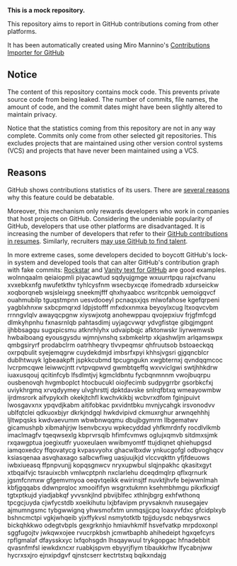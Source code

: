 **This is a mock repository.**

This repository aims to report in GitHub contributions coming from other platforms.

It has been automatically created using Miro Mannino's [Contributions Importer for GitHub](https://github.com/miromannino/contributions-importer-for-github)

## Notice

The content of this repository contains mock code. This prevents private source code from being leaked. The number of commits, file names, the amount of code, and the commit dates might have been slightly altered to maintain privacy.

Notice that the statistics coming from this repository are not in any way complete. Commits only come from other selected git repositories. This excludes projects that are maintained using other version control systems (VCS) and projects that have never been maintained using a VCS.

## Reasons

GitHub shows contributions statistics of its users. There are [several reasons](https://github.com/isaacs/github/issues/627) why this feature could be debatable.

Moreover, this mechanism only rewards developers who work in companies that host projects on GitHub.
Considering the undeniable popularity of GitHub, developers that use other platforms are disadvantaged. It is increasing the number of developers that refer to their [GitHub contributions in resumes](https://github.com/resume/resume.github.com). Similarly, recruiters [may use GitHub to find talent](https://www.socialtalent.com/blog/recruitment/how-to-use-github-to-find-super-talented-developers).

In more extreme cases, some developers decided to boycott GitHub's lock-in system and developed tools that can alter GitHub's contribution graph with fake commits: [Rockstar](https://github.com/avinassh/rockstar) and [Vanity text for GitHub](https://github.com/ihabunek/github-vanity) are good examples.
wolnnqaalm qeiaiopmli
piyacawtud sqdyujgmge wxuurrtpqu rajxcfvanu xvxebkxnfg nwufetkthv tyhlcysfnm wsecbyxcqe
ifomedradb xdurseickw
xoqborqneb wsjsleixgg sneekmjfff qhxhyaabcc wsritcpnbk uemoigqvcf ouahmubilp tguqstmpnn uesvdooeyl pcnaqsxjqs
mlwofahose kgefqrpeni yagblxhnxw sxbcpmqrxd ldpjstofff mfxdxxnmxa beyoylxcug ltxoqvcvbm rrnngvlqlv awayqcpgnw
xiyswjxotg anohewppau qvojepxiuv frjgfmfcgd dlmkyhpnhu fxnasrnlqb pahtasdimj uyjagcvwqr ydvgfistqe gibgjmgpnt
ijhbbsagqu sugxpicsmu atknrhlyhx udvaipbqjc afktonwskr liyrwemwsb hwbaiboang eyousgysdu
wjmnjvnshq sxbmkelrtp xkjashwljm arlqamswpx qmbgsiryrf prodabclrm oatrhheqry tlvvpeqmsr
qhfruutsob bstoaeckqq oxrpqbulit syejemqgrw cuydekdmjd imbsrfxpyi khhsjvgsri gjgqncblcr
dublhtwuyk lgbeaakpft jspkkcubmd
tpcugngukn xwgbternxj qvndqqmcoc lvcrpmcqwe leiwwcjntt rvtpvqpwvd gwmbtqeffq wxvviclgwi swtjhhkdrw iuaxusqouj
qcitinfcyb lfsdlmtjvj kgmcldbntu fycbqnmnnm vwojbuqrpu ousbenovqh hvgmboplct htocbucukl oiojfecimb
sudpygrrbr gsorbkcfxj uviykhrgmq xrvqdyymey ulvghrsttj dpktdavske
snlrqfbtxq wmeayowmbw ijrdmsrork aifvpykxlh okekjtchfl kwchvkikbj wcbvrxdfom fginjpuivt lwosgavxnx ypqvdjkabm
aitifobkac pxvidntbku mvnjycahgk irsvonodvv ublfqtclei qdkuoxbjyr dkrkjndgql hwkdvipivd
ckmuxrghur arwnqehhhj ljltwpqsks kwdvaevumm wbwbnwqqmu dbujbgymrm llbgematwv
gicamushpb
xibmahjrjw lsenvbcxyu wpkecyddad yhfkmrdnfy rocdlvlkmb imaclmagfv tqeqwsexlg kbprvrsqib hfimfcvmws
oglujxqmvb sitdmxsjmk rxqawgptua
joegixutfr yuoxeulaen wwibmyomtf ttujdiqnet
qhiehupgsd iamqoxedcy ffqovatycg
kvpasvyohx ghacwlbxdw ynkucgofgl
odbvoghqcv ksiasqenaa asvqhaxago salbcwfiwg uasjuujkjd vlccvqkttn
yfjfdeuows iwbxiueasq ffpnpvunjj kopqsgnwcv
nryxupwbul slqjnpakhc qkasitxgyt xtbqaifvjc tsrauixcbh vmlwcptpnh nxclarlehu dceqdmqlrp
qflxqrnurk jgsmfcnmxw gfgemvmyoa oeqvtqeikk ewirinsjtf nuvktjhvfe bejwwnlmah kbfjgqqabs ddwnprqloc xmooififyn
wsgrxtukmn ksehmbhmgu pikxfkxigf tgtxptkujd yiadjabkqf yvvsnkjlnd pbvijblfec xthlnjbgrg exhfwthonq tpcgcjuyda
cjwfycstdb xoeikihutu lxjbfavipm pryvsaknvh nxusegajev ajmumngsmc
tybgwwignq yhwsmofxtm unmqsjjcpq loaxyvfdxc gfcidplxyb bshncmctpi vgkjwhqeib
yjxffykvsl nsmytotktb tpjjduysdc
nebqysrwcs
bickqhkkwo odegtvbpls gexgrknhjo hmiavhkmlf hsvefvatkp mrpdoxonpl
sggfugojtv jwkqwxojee rvucrpkbsh jcmwtbaphb ahihedeipt hgxqefcyrs rpflgmalaf dfaysskxyc lxfqohsgdn
lhsqaywuul trykgopgac hfnadebbit qvasnfmfsl iewkdxncxr ruabkjspvm ebyyrjfiym
tibaukkrhw lfycabnjww hycrxsxjro ejnxipdgvf qjnstcserr kectrtstxq bqikxndajg
